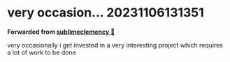 # very occasion... 20231106131351
**Forwarded from [sublimeclemency 🎄](https://t.me/sublimeclemency)**

very occasionally i get invested in a very interesting project which requires a lot of work to be done